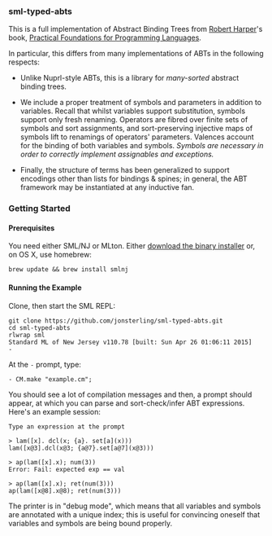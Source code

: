 ### sml-typed-abts

This is a full implementation of Abstract Binding Trees from [Robert
Harper](https://www.cs.cmu.edu/~rwh/)'s book, [Practical Foundations for
Programming Languages](https://www.cs.cmu.edu/~rwh/plbook/2nded.pdf).

In particular, this differs from many implementations of ABTs in the following
respects:

- Unlike Nuprl-style ABTs, this is a library for *many-sorted* abstract binding
  trees.

- We include a proper treatment of symbols and parameters in addition to
  variables. Recall that whilst variables support substitution, symbols support
  only fresh renaming. Operators are fibred over finite sets of symbols and sort
  assignments, and sort-preserving injective maps of symbols lift to renamings of
  operators' parameters. Valences account for the binding of both variables and
  symbols. *Symbols are necessary in order to correctly implement assignables and
  exceptions.*

- Finally, the structure of terms has been generalized to support encodings
  other than lists for bindings & spines; in general, the ABT framework may be
  instantiated at any inductive fan.

### Getting Started
#### Prerequisites

You need either SML/NJ or MLton. Either [download the binary installer](http://www.smlnj.org/)
or, on OS X, use homebrew:


    brew update && brew install smlnj

#### Running the Example

Clone, then start the SML REPL:

    git clone https://github.com/jonsterling/sml-typed-abts.git
    cd sml-typed-abts
    rlwrap sml
    Standard ML of New Jersey v110.78 [built: Sun Apr 26 01:06:11 2015]
    -

At the `-` prompt, type:

    - CM.make "example.cm";

You should see a lot of compilation messages and then, a prompt should appear,
at which you can parse and sort-check/infer ABT expressions. Here's an example
session:

    Type an expression at the prompt

    > lam([x]. dcl(x; {a}. set[a](x)))
    lam([x@3].dcl(x@3; {a@7}.set[a@7](x@3)))

    > ap(lam([x].x); num(3))
    Error: Fail: expected exp == val

    > ap(lam([x].x); ret(num(3)))
    ap(lam([x@8].x@8); ret(num(3)))

The printer is in "debug mode", which means that all variables and symbols are
annotated with a unique index; this is useful for convincing oneself that
variables and symbols are being bound properly.
